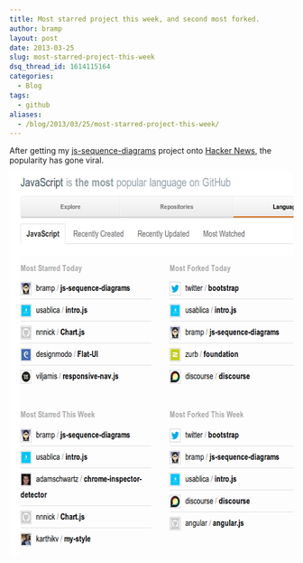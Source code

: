 ```yaml
---
title: Most starred project this week, and second most forked.
author: bramp
layout: post
date: 2013-03-25
slug: most-starred-project-this-week
dsq_thread_id: 1614115164
categories:
  - Blog
tags:
  - github
aliases:
  - /blog/2013/03/25/most-starred-project-this-week/
---
```

After getting my [js-sequence-diagrams][1] project onto [Hacker News][2], the popularity has gone viral.

<div class="text-center">
    <a href="https://github.com/languages/JavaScript">
		<img src="github-most-starred.png" alt="github-most-starred" width="619" height="678" />
	</a>
</div>

 [1]: https://bramp.github.io/js-sequence-diagrams/
 [2]: https://news.ycombinator.com/item?id=5432110
 

